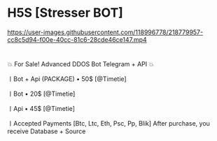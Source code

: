 # H5S [Stresser BOT]

https://user-images.githubusercontent.com/118996778/218779957-cc8c5d94-f00e-40cc-81c6-28cde46ce147.mp4

#

💥 For Sale! Advanced DDOS Bot Telegram + API 💥

〡Bot + Api (PACKAGE)
  • 50$ [@Timetie]

〡Bot
  • 20$  [@Timetie]

〡Api
  • 45$  [@Timetie]

〡Accepted Payments
[Btc, Ltc, Eth, Psc, Pp, Blik]
After purchase, you receive Database + Source

